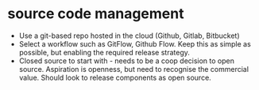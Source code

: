 # source code management

* Use a git-based repo hosted in the cloud \(Github, Gitlab, Bitbucket\)
* Select a workflow such as GitFlow, Github Flow. Keep this as simple as possible, but enabling the required release strategy.
* Closed source to start with - needs to be a coop decision to open source. Aspiration is openness, but need to recognise the commercial value. Should look to release components as open source.

